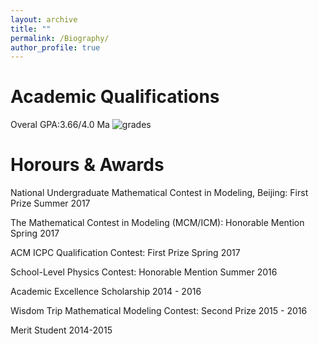 ```yaml
---
layout: archive
title: ""
permalink: /Biography/
author_profile: true
---
```


Academic Qualifications
======
Overal GPA:3.66/4.0
Ma
![grades](https://dukang4655.github.io/images/grade2.png)


Horours & Awards
======
National Undergraduate Mathematical Contest in Modeling, Beijing: First Prize
Summer 2017

The Mathematical Contest in Modeling (MCM/ICM): Honorable Mention
Spring 2017

ACM ICPC Qualification Contest: First Prize
Spring 2017

School-Level Physics Contest: Honorable Mention
Summer 2016

Academic Excellence Scholarship
2014 - 2016

Wisdom Trip Mathematical Modeling Contest: Second Prize
2015 - 2016

Merit Student
2014-2015

